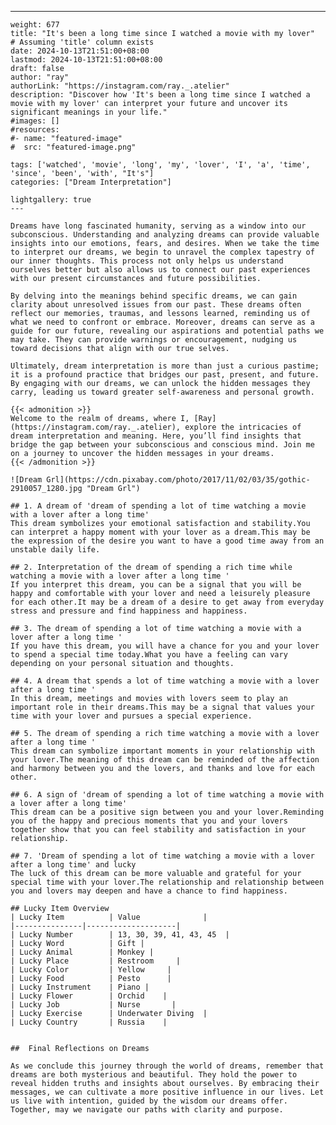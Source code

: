 ---
    weight: 677
    title: "It's been a long time since I watched a movie with my lover"  # Assuming 'title' column exists
    date: 2024-10-13T21:51:00+08:00
    lastmod: 2024-10-13T21:51:00+08:00
    draft: false
    author: "ray"
    authorLink: "https://instagram.com/ray._.atelier"
    description: "Discover how 'It's been a long time since I watched a movie with my lover' can interpret your future and uncover its significant meanings in your life."
    #images: []
    #resources:
    #- name: "featured-image"
    #  src: "featured-image.png"
    
    tags: ['watched', 'movie', 'long', 'my', 'lover', 'I', 'a', 'time', 'since', 'been', 'with', "It's"]
    categories: ["Dream Interpretation"]
    
    lightgallery: true
    ---
    
    Dreams have long fascinated humanity, serving as a window into our subconscious. Understanding and analyzing dreams can provide valuable insights into our emotions, fears, and desires. When we take the time to interpret our dreams, we begin to unravel the complex tapestry of our inner thoughts. This process not only helps us understand ourselves better but also allows us to connect our past experiences with our present circumstances and future possibilities.
    
    By delving into the meanings behind specific dreams, we can gain clarity about unresolved issues from our past. These dreams often reflect our memories, traumas, and lessons learned, reminding us of what we need to confront or embrace. Moreover, dreams can serve as a guide for our future, revealing our aspirations and potential paths we may take. They can provide warnings or encouragement, nudging us toward decisions that align with our true selves.
    
    Ultimately, dream interpretation is more than just a curious pastime; it is a profound practice that bridges our past, present, and future. By engaging with our dreams, we can unlock the hidden messages they carry, leading us toward greater self-awareness and personal growth.
    
    {{< admonition >}}
    Welcome to the realm of dreams, where I, [Ray](https://instagram.com/ray._.atelier), explore the intricacies of dream interpretation and meaning. Here, you’ll find insights that bridge the gap between your subconscious and conscious mind. Join me on a journey to uncover the hidden messages in your dreams.
    {{< /admonition >}}
    
    ![Dream Grl](https://cdn.pixabay.com/photo/2017/11/02/03/35/gothic-2910057_1280.jpg "Dream Grl")
    
    ## 1. A dream of 'dream of spending a lot of time watching a movie with a lover after a long time'
    This dream symbolizes your emotional satisfaction and stability.You can interpret a happy moment with your lover as a dream.This may be the expression of the desire you want to have a good time away from an unstable daily life.
    
    ## 2. Interpretation of the dream of spending a rich time while watching a movie with a lover after a long time '
    If you interpret this dream, you can be a signal that you will be happy and comfortable with your lover and need a leisurely pleasure for each other.It may be a dream of a desire to get away from everyday stress and pressure and find happiness and happiness.
    
    ## 3. The dream of spending a lot of time watching a movie with a lover after a long time '
    If you have this dream, you will have a chance for you and your lover to spend a special time today.What you have a feeling can vary depending on your personal situation and thoughts.
    
    ## 4. A dream that spends a lot of time watching a movie with a lover after a long time '
    In this dream, meetings and movies with lovers seem to play an important role in their dreams.This may be a signal that values your time with your lover and pursues a special experience.
    
    ## 5. The dream of spending a rich time watching a movie with a lover after a long time '
    This dream can symbolize important moments in your relationship with your lover.The meaning of this dream can be reminded of the affection and harmony between you and the lovers, and thanks and love for each other.
    
    ## 6. A sign of 'dream of spending a lot of time watching a movie with a lover after a long time'
    This dream can be a positive sign between you and your lover.Reminding you of the happy and precious moments that you and your lovers together show that you can feel stability and satisfaction in your relationship.
    
    ## 7. 'Dream of spending a lot of time watching a movie with a lover after a long time' and lucky
    The luck of this dream can be more valuable and grateful for your special time with your lover.The relationship and relationship between you and lovers may deepen and have a chance to find happiness.
    
    ## Lucky Item Overview
    | Lucky Item          | Value              |
    |---------------|--------------------|
    | Lucky Number        | 13, 30, 39, 41, 43, 45  |
    | Lucky Word          | Gift |
    | Lucky Animal        | Monkey |
    | Lucky Place         | Restroom     |
    | Lucky Color         | Yellow     |
    | Lucky Food          | Pesto      |
    | Lucky Instrument    | Piano |
    | Lucky Flower        | Orchid    |
    | Lucky Job           | Nurse       |
    | Lucky Exercise      | Underwater Diving  |
    | Lucky Country       | Russia    |
    
    
    ##  Final Reflections on Dreams
    
    As we conclude this journey through the world of dreams, remember that dreams are both mysterious and beautiful. They hold the power to reveal hidden truths and insights about ourselves. By embracing their messages, we can cultivate a more positive influence in our lives. Let us live with intention, guided by the wisdom our dreams offer. Together, may we navigate our paths with clarity and purpose.
    
